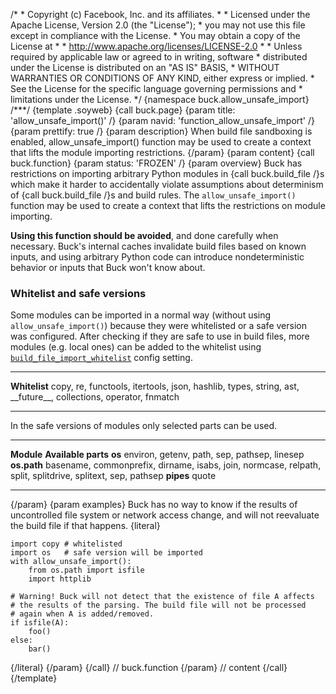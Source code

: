 /\* \* Copyright (c) Facebook, Inc. and its affiliates. \* \* Licensed
under the Apache License, Version 2.0 (the \"License\"); \* you may not
use this file except in compliance with the License. \* You may obtain a
copy of the License at \* \* http://www.apache.org/licenses/LICENSE-2.0
\* \* Unless required by applicable law or agreed to in writing,
software \* distributed under the License is distributed on an \"AS IS\"
BASIS, \* WITHOUT WARRANTIES OR CONDITIONS OF ANY KIND, either express
or implied. \* See the License for the specific language governing
permissions and \* limitations under the License. \*/ {namespace
buck.allow_unsafe_import} /\*\*\*/ {template .soyweb} {call buck.page}
{param title: \'allow_unsafe_import()\' /} {param navid:
\'function_allow_unsafe_import\' /} {param prettify: true /} {param
description} When build file sandboxing is enabled,
allow_unsafe_import() function may be used to create a context that
lifts the module importing restrictions. {/param} {param content} {call
buck.function} {param status: \'FROZEN\' /} {param overview} Buck has
restrictions on importing arbitrary Python modules in {call
buck.build_file /}s which make it harder to accidentally violate
assumptions about determinism of {call buck.build_file /}s and build
rules. The `allow_unsafe_import()` function may be used to create a
context that lifts the restrictions on module importing.

**Using this function should be avoided**, and done carefully when
necessary. Buck\'s internal caches invalidate build files based on known
inputs, and using arbitrary Python code can introduce nondeterministic
behavior or inputs that Buck won\'t know about.

### Whitelist and safe versions

Some modules can be imported in a normal way (without using
`allow_unsafe_import()`) because they were whitelisted or a safe version
was configured. After checking if they are safe to use in build files,
more modules (e.g. local ones) can be added to the whitelist using
[`build_file_import_whitelist`](%7BROOT%7Dconcept/buckconfig.html#project.build_file_import_whitelist)
config setting.

  --------------- -------------------------------------------------------------------------------------------------------------------
  **Whitelist**   copy, re, functools, itertools, json, hashlib, types, string, ast, \_\_future\_\_, collections, operator, fnmatch
  --------------- -------------------------------------------------------------------------------------------------------------------

In the safe versions of modules only selected parts can be used.

  ------------- ------------------------------------------------------------------------------------------------------------
  **Module**    **Available parts**
  **os**        environ, getenv, path, sep, pathsep, linesep
  **os.path**   basename, commonprefix, dirname, isabs, join, normcase, relpath, split, splitdrive, splitext, sep, pathsep
  **pipes**     quote
  ------------- ------------------------------------------------------------------------------------------------------------

{/param} {param examples} Buck has no way to know if the results of
uncontrolled file system or network access change, and will not
reevaluate the build file if that happens. {literal}

``` {.prettyprint .lang-py}
import copy # whitelisted
import os   # safe version will be imported
with allow_unsafe_import():
    from os.path import isfile
    import httplib

# Warning! Buck will not detect that the existence of file A affects
# the results of the parsing. The build file will not be processed
# again when A is added/removed.
if isfile(A):
    foo()
else:
    bar()
```

{/literal} {/param} {/call} // buck.function {/param} // content {/call}
{/template}
